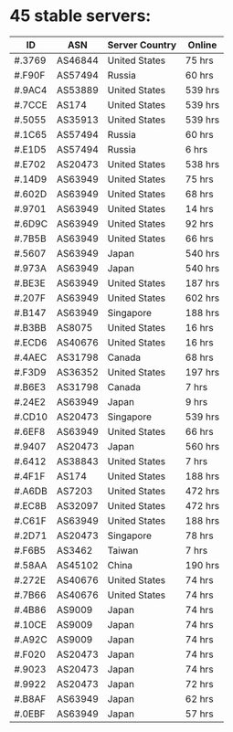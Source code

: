 # 45 stable servers:

| ID | ASN | Server Country | Online |
| ------ | ------ | ------ | ------ |
| #.3769 | AS46844 | United States | 75 hrs |
| #.F90F | AS57494 | Russia | 60 hrs |
| #.9AC4 | AS53889 | United States | 539 hrs |
| #.7CCE | AS174 | United States | 539 hrs |
| #.5055 | AS35913 | United States | 539 hrs |
| #.1C65 | AS57494 | Russia | 60 hrs |
| #.E1D5 | AS57494 | Russia | 6 hrs |
| #.E702 | AS20473 | United States | 538 hrs |
| #.14D9 | AS63949 | United States | 75 hrs |
| #.602D | AS63949 | United States | 68 hrs |
| #.9701 | AS63949 | United States | 14 hrs |
| #.6D9C | AS63949 | United States | 92 hrs |
| #.7B5B | AS63949 | United States | 66 hrs |
| #.5607 | AS63949 | Japan | 540 hrs |
| #.973A | AS63949 | Japan | 540 hrs |
| #.BE3E | AS63949 | United States | 187 hrs |
| #.207F | AS63949 | United States | 602 hrs |
| #.B147 | AS63949 | Singapore | 188 hrs |
| #.B3BB | AS8075 | United States | 16 hrs |
| #.ECD6 | AS40676 | United States | 16 hrs |
| #.4AEC | AS31798 | Canada | 68 hrs |
| #.F3D9 | AS36352 | United States | 197 hrs |
| #.B6E3 | AS31798 | Canada | 7 hrs |
| #.24E2 | AS63949 | Japan | 9 hrs |
| #.CD10 | AS20473 | Singapore | 539 hrs |
| #.6EF8 | AS63949 | United States | 66 hrs |
| #.9407 | AS20473 | Japan | 560 hrs |
| #.6412 | AS38843 | United States | 7 hrs |
| #.4F1F | AS174 | United States | 188 hrs |
| #.A6DB | AS7203 | United States | 472 hrs |
| #.EC8B | AS32097 | United States | 472 hrs |
| #.C61F | AS63949 | United States | 188 hrs |
| #.2D71 | AS20473 | Singapore | 78 hrs |
| #.F6B5 | AS3462 | Taiwan | 7 hrs |
| #.58AA | AS45102 | China | 190 hrs |
| #.272E | AS40676 | United States | 74 hrs |
| #.7B66 | AS40676 | United States | 74 hrs |
| #.4B86 | AS9009 | Japan | 74 hrs |
| #.10CE | AS9009 | Japan | 74 hrs |
| #.A92C | AS9009 | Japan | 74 hrs |
| #.F020 | AS20473 | Japan | 74 hrs |
| #.9023 | AS20473 | Japan | 74 hrs |
| #.9922 | AS20473 | Japan | 72 hrs |
| #.B8AF | AS63949 | Japan | 62 hrs |
| #.0EBF | AS63949 | Japan | 57 hrs |

